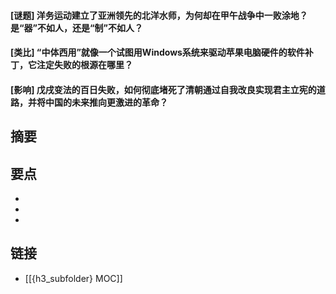#### [谜题] 洋务运动建立了亚洲领先的北洋水师，为何却在甲午战争中一败涂地？是“器”不如人，还是“制”不如人？


#### [类比] “中体西用”就像一个试图用Windows系统来驱动苹果电脑硬件的软件补丁，它注定失败的根源在哪里？


#### [影响] 戊戌变法的百日失败，如何彻底堵死了清朝通过自我改良实现君主立宪的道路，并将中国的未来推向更激进的革命？


## 摘要


## 要点

- 
- 
- 

## 链接

- [[{h3_subfolder} MOC]]
